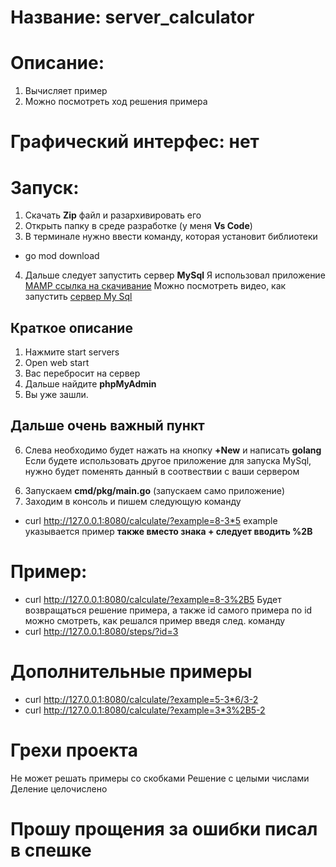 
# Название: **server_calculator**
# Описание: 
1) Вычисляет пример
2) Можно посмотреть ход решения примера

# Графический интерфес: **нет**

# Запуск:
1) Скачать **Zip** файл и разархивировать его
2) Открыть папку в среде разработке (у меня **Vs Code**)
3) В терминале нужно ввести команду, которая установит библиотеки
+ go mod download
4) Дальше следует запустить сервер **MySql**
Я использовал приложение [MAMP ссылка на скачивание](https://www.mamp.info/en/downloads/)
Можно посмотреть видео, как запустить [сервер My Sql](https://www.youtube.com/watch?v=4Wf__mTxm8M)

## Краткое описание
1. Нажмите start servers
2. Open web start
3. Вас перебросит на сервер
4. Дальше найдите **phpMyAdmin**
5. Вы уже зашли.
## Дальше очень важный пункт
6. Слева необходимо будет нажать на кнопку **+New** и написать **golang**
Если будете использовать другое приложение для запуска MySql,
нужно будет поменять данный в соотвествии с ваши сервером

6) Запускаем **cmd/pkg/main.go** (запускаем само приложение)
7) Заходим в консоль и пишем следующую команду
+ curl http://127.0.0.1:8080/calculate/?example=8-3*5
example указывается пример **также вместо знака + следует вводить %2B**

# Пример:
+ curl http://127.0.0.1:8080/calculate/?example=8-3%2B5
Будет возвращаться решение примера, а также id самого примера
по id можно смотреть, как решался пример введя след. команду
+ curl http://127.0.0.1:8080/steps/?id=3

# Дополнительные примеры
+ curl http://127.0.0.1:8080/calculate/?example=5-3*6/3-2
+ curl http://127.0.0.1:8080/calculate/?example=3*3%2B5-2

# Грехи проекта
Не может решать примеры со скобками
Решение с целыми числами
Деление целочислено

# Прошу прощения за ошибки писал в спешке
